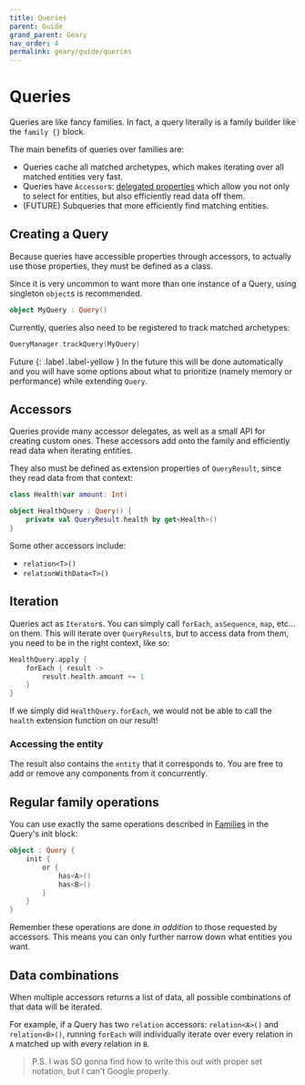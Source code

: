 ```yaml
---
title: Queries
parent: Guide
grand_parent: Geary
nav_order: 4
permalink: geary/guide/queries
---
```


# Queries

Queries are like fancy families. In fact, a query literally is a family builder like the `family {}` block.

The main benefits of queries over families are:
- Queries cache all matched archetypes, which makes iterating over all matched entities very fast.
- Queries have `Accessor`s: [delegated properties](https://kotlinlang.org/docs/reference/delegated-properties.html) which allow you not only to select for entities, but also efficiently read data off them.
- (FUTURE) Subqueries that more efficiently find matching entities.

## Creating a Query

Because queries have accessible properties through accessors, to actually use those properties, they must be defined as a class.

Since it is very uncommon to want more than one instance of a Query, using singleton `object`s is recommended.

```kotlin
object MyQuery : Query()
```

Currently, queries also need to be registered to track matched archetypes:

```kotlin
QueryManager.trackQuery(MyQuery)
```

Future
{: .label .label-yellow }
In the future this will be done automatically and you will have some options about what to prioritize (namely memory or performance) while extending `Query`.

## Accessors

Queries provide many accessor delegates, as well as a small API for creating custom ones. These accessors add onto the family and efficiently read data when iterating entities.

They also must be defined as extension properties of `QueryResult`, since they read data from that context:

```kotlin
class Health(var amount: Int)

object HealthQuery : Query() {
    private val QueryResult.health by get<Health>()
}
```

Some other accessors include:
- `relation<T>()`
- `relationWithData<T>()`

## Iteration

Queries act as `Iterator`s. You can simply call `forEach`, `asSequence`, `map`, etc... on them. This will iterate over `QueryResult`s, but to access data from them, you need to be in the right context, like so:

```kotlin
HealthQuery.apply {
    forEach { result ->
        result.health.amount += 1
    }
}
```

If we simply did `HealthQuery.forEach`, we would not be able to call the `health` extension function on our result!

### Accessing the entity

The result also contains the `entity` that it corresponds to. You are free to add or remove any components from it concurrently.

## Regular family operations

You can use exactly the same operations described in [Families](families) in the Query's init block:

```kotlin
object : Query {
    init {
        or {
            has<A>()
            has<B>()
        }
    }
}
```

Remember these operations are done *in addition* to those requested by accessors. This means you can only further narrow down what entities you want.

## Data combinations

When multiple accessors returns a list of data, all possible combinations of that data will be iterated.

For example, if a Query has two `relation` accessors: `relation<A>()` and `relation<B>()`, running `forEach` will individually iterate over every relation in `A` matched up with every relation in `B`.

> P.S. I was SO gonna find how to write this out with proper set notation, but I can't Google properly.
